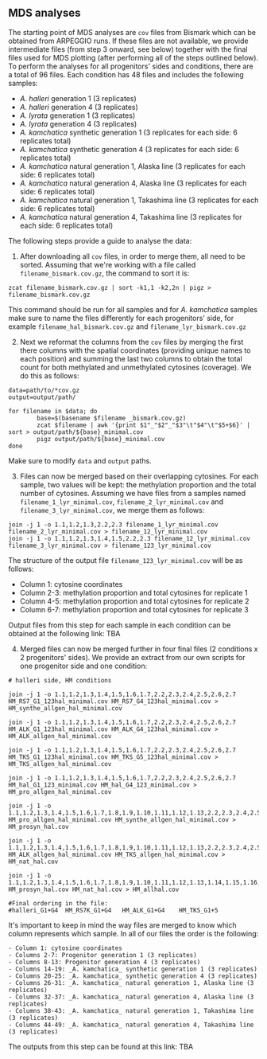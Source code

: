 ## MDS analyses

The starting point of MDS analyses are `cov` files from Bismark which can be obtained from ARPEGGIO runs. If these files are not available, we provide intermediate files (from step 3 onward, see below) together with the final files used for MDS plotting (after performing all of the steps outlined below). To perform the analyses for all progenitors' sides and conditions, there are a total of 96 files. Each condition has 48 files and includes the following samples:

 - _A. halleri_ generation 1 (3 replicates)
 - _A. halleri_ generation 4 (3 replicates)
 - _A. lyrata_ generation 1 (3 replicates)
 - _A. lyrata_ generation 4 (3 replicates)
 - _A. kamchatica_ synthetic generation 1 (3 replicates for each side: 6 replicates total)
 - _A. kamchatica_ synthetic generation 4 (3 replicates for each side: 6 replicates total)
 - _A. kamchatica_ natural generation 1, Alaska line (3 replicates for each side: 6 replicates total)
 - _A. kamchatica_ natural generation 4, Alaska line (3 replicates for each side: 6 replicates total)
 - _A. kamchatica_ natural generation 1, Takashima line (3 replicates for each side: 6 replicates total)
 - _A. kamchatica_ natural generation 4, Takashima line (3 replicates for each side: 6 replicates total)

 The following steps provide a guide to analyse the data:

  1) After downloading all `cov` files, in order to merge them, all need to be sorted. Assuming that we're working with a file called `filename_bismark.cov.gz`, the command to sort it is:

  ```
  zcat filename_bismark.cov.gz | sort -k1,1 -k2,2n | pigz > filename_bismark.cov.gz
  ```

  This command should be run for all samples and for _A. kamchatica_ samples make sure to name the files differently for each progenitors' side, for example `filename_hal_bismark.cov.gz` and `filename_lyr_bismark.cov.gz`

  2) Next we reformat the columns from the `cov` files by merging the first there columns with the spatial coordinates (providing unique names to each position) and summing the last two columns to obtain the total count for both methylated and unmethylated cytosines (coverage). We do this as follows:

  ```
  data=path/to/*cov.gz
  output=output/path/

  for filename in $data; do
          base=$(basename $filename _bismark.cov.gz)
          zcat $filename | awk '{print $1"_"$2"_"$3"\t"$4"\t"$5+$6}' | sort > output/path/${base}_minimal.cov
          pigz output/path/${base}_minimal.cov
  done
  ```
  Make sure to modify `data` and `output` paths.

  3) Files can now be merged based on their overlapping cytosines. For each sample, two values will be kept: the methylation proportion and the total number of cytosines. Assuming we have files from a samples named `filename_1_lyr_minimal.cov`, `filename_2_lyr_minimal.cov` and `filename_3_lyr_minimal.cov`, we merge them as follows:

  ```
  join -j 1 -o 1.1,1.2,1.3,2.2,2.3 filename_1_lyr_minimal.cov filename_2_lyr_minimal.cov > filename_12_lyr_minimal.cov
  join -j 1 -o 1.1,1.2,1.3,1.4,1.5,2.2,2.3 filename_12_lyr_minimal.cov filename_3_lyr_minimal.cov > filename_123_lyr_minimal.cov
  ```
  The structure of the output file `filename_123_lyr_minimal.cov` will be as follows:

   - Column 1: cytosine coordinates
   - Column 2-3: methylation proportion and total cytosines for replicate 1
   - Column 4-5: methylation proportion and total cytosines for replicate 2
   - Column 6-7: methylation proportion and total cytosines for replicate 3

  Output files from this step for each sample in each condition can be obtained at the following link: TBA

   4) Merged files can now be merged further in four final files (2 conditions x 2 progenitors' sides). We provide an extract from our own scripts for one progenitor side and one condition:

   ```
   # halleri side, HM conditions

   join -j 1 -o 1.1,1.2,1.3,1.4,1.5,1.6,1.7,2.2,2.3,2.4,2.5,2.6,2.7 HM_RS7_G1_123hal_minimal.cov HM_RS7_G4_123hal_minimal.cov > HM_synthe_allgen_hal_minimal.cov

   join -j 1 -o 1.1,1.2,1.3,1.4,1.5,1.6,1.7,2.2,2.3,2.4,2.5,2.6,2.7 HM_ALK_G1_123hal_minimal.cov HM_ALK_G4_123hal_minimal.cov > HM_ALK_allgen_hal_minimal.cov

   join -j 1 -o 1.1,1.2,1.3,1.4,1.5,1.6,1.7,2.2,2.3,2.4,2.5,2.6,2.7 HM_TKS_G1_123hal_minimal.cov HM_TKS_G5_123hal_minimal.cov > HM_TKS_allgen_hal_minimal.cov

   join -j 1 -o 1.1,1.2,1.3,1.4,1.5,1.6,1.7,2.2,2.3,2.4,2.5,2.6,2.7 HM_hal_G1_123_minimal.cov HM_hal_G4_123_minimal.cov > HM_pro_allgen_hal_minimal.cov

   join -j 1 -o 1.1,1.2,1.3,1.4,1.5,1.6,1.7,1.8,1.9,1.10,1.11,1.12,1.13,2.2,2.3,2.4,2.5,2.6,2.7,2.8,2.9,2.10,2.11,2.12,2.13 HM_pro_allgen_hal_minimal.cov HM_synthe_allgen_hal_minimal.cov > HM_prosyn_hal.cov

   join -j 1 -o 1.1,1.2,1.3,1.4,1.5,1.6,1.7,1.8,1.9,1.10,1.11,1.12,1.13,2.2,2.3,2.4,2.5,2.6,2.7,2.8,2.9,2.10,2.11,2.12,2.13 HM_ALK_allgen_hal_minimal.cov HM_TKS_allgen_hal_minimal.cov > HM_nat_hal.cov

   join -j 1 -o 1.1,1.2,1.3,1.4,1.5,1.6,1.7,1.8,1.9,1.10,1.11,1.12,1.13,1.14,1.15,1.16,1.17,1.18,1.19,1.20,1.21,1.22,1.23,1.24,1.25,2.2,2.3,2.4,2.5,2.6,2.7,2.8,2.9,2.10,2.11,2.12,2.13,2.14,2.15,2.16,2.17,2.18,2.19,2.20,2.21,2.22,2.23,2.24,2.25 HM_prosyn_hal.cov HM_nat_hal.cov > HM_allhal.cov

   #Final ordering in the file:
   #halleri_G1+G4  HM_RS7K_G1+G4   HM_ALK_G1+G4    HM_TKS_G1+5
   ```  

   It's important to keep in mind the way files are merged to know which column represents which sample. In all of our files the order is the following:

    - Column 1: cytosine coordinates
    - Columns 2-7: Progenitor generation 1 (3 replicates)
    - Columns 8-13: Progenitor generation 4 (3 replicates)
    - Columns 14-19: _A. kamchatica_ synthetic generation 1 (3 replicates)
    - Columns 20-25: _A. kamchatica_ synthetic generation 4 (3 replicates)
    - Columns 26-31: _A. kamchatica_ natural generation 1, Alaska line (3 replicates)
    - Columns 32-37: _A. kamchatica_ natural generation 4, Alaska line (3 replicates)
    - Columns 38-43: _A. kamchatica_ natural generation 1, Takashima line (3 replicates)
    - Columns 44-49: _A. kamchatica_ natural generation 4, Takashima line (3 replicates)

  The outputs from this step can be found at this link: TBA
